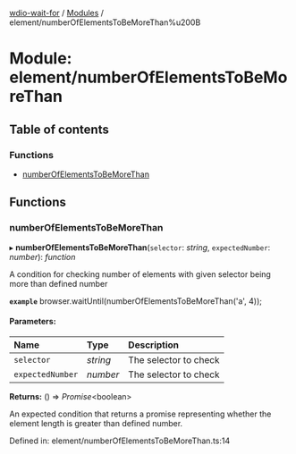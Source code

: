 [wdio-wait-for](../README.md) / [Modules](../modules.md) / element/numberOfElementsToBeMoreThan%u200B

# Module: element/numberOfElementsToBeMoreThan​

## Table of contents

### Functions

- [numberOfElementsToBeMoreThan](element_numberofelementstobemorethan_.md#numberofelementstobemorethan)

## Functions

### numberOfElementsToBeMoreThan

▸ **numberOfElementsToBeMoreThan**(`selector`: *string*, `expectedNumber`: *number*): *function*

A condition for checking number of elements with given selector being more than defined number

**`example`** 
browser.waitUntil(numberOfElementsToBeMoreThan​('a', 4));

#### Parameters:

| Name | Type | Description |
| :------ | :------ | :------ |
| `selector` | *string* | The selector to check |
| `expectedNumber` | *number* | The selector to check |

**Returns:** () => *Promise*<boolean\>

An expected condition that returns a promise
    representing whether the element length is greater than defined number.

Defined in: element/numberOfElementsToBeMoreThan​.ts:14
